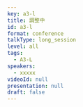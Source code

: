 ```yaml
---
key: a3-l
title: 調整中
id: a3-l
format: conference
talkType: long_session
level: all
tags:
  - A3-L
speakers:
  - xxxxx
videoId: null
presentation: null
draft: false
---
```

